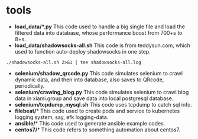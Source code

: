 # tools

- **load_data/*.py**
This code used to handle a big single file and load the filtered data into database, whose performance boost from 700+s to 8+s.
- **load_data/shadowsocks-all.sh**
This code is from teddysun.com, which used to function auto-deploy shadowsocks in one step.
```
./shadowsocks-all.sh 2>&1 | tee shadowsocks-all.log
```
- **selenium/shadow_qrcode.py**
This code simulates selenium to crawl dynamic data, and then into database, also saves to QRcode, periodically.
- **selenium/crawing_blog.py**
This code simulates selenium to crawl blog data in xiami.group and save data into local postgresql database.
- **selenium/tcpdump_mysql.sh**
This code uses tcpdump to catch sql info.
- **filebeat/***
This code used to create pods and service to kubernetes logging system, say, efk logging-data.
- **ansible/***
This code used to generate ansible example codes.
- **centos7/***
This code refers to something automation about centos7.
